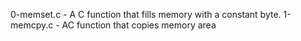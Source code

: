 0-memset.c - A C function that fills memory with a constant byte.
1-memcpy.c - AC function that copies memory area
